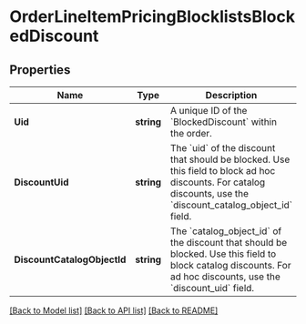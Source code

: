 # OrderLineItemPricingBlocklistsBlockedDiscount

## Properties
Name | Type | Description | Notes
------------ | ------------- | ------------- | -------------
**Uid** | **string** | A unique ID of the &#x60;BlockedDiscount&#x60; within the order. | [optional] [default to null]
**DiscountUid** | **string** | The &#x60;uid&#x60; of the discount that should be blocked. Use this field to block ad hoc discounts. For catalog discounts, use the &#x60;discount_catalog_object_id&#x60; field. | [optional] [default to null]
**DiscountCatalogObjectId** | **string** | The &#x60;catalog_object_id&#x60; of the discount that should be blocked. Use this field to block catalog discounts. For ad hoc discounts, use the &#x60;discount_uid&#x60; field. | [optional] [default to null]

[[Back to Model list]](../README.md#documentation-for-models) [[Back to API list]](../README.md#documentation-for-api-endpoints) [[Back to README]](../README.md)

